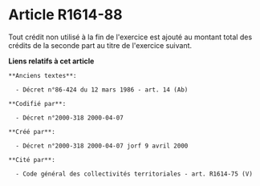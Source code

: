 # Article R1614-88

Tout crédit non utilisé à la fin de l'exercice est ajouté au montant total des crédits de la seconde part au titre de
l'exercice suivant.

**Liens relatifs à cet article**

	**Anciens textes**:

	  - Décret n°86-424 du 12 mars 1986 - art. 14 (Ab)

	**Codifié par**:

	  - Décret n°2000-318 2000-04-07

	**Créé par**:

	  - Décret n°2000-318 2000-04-07 jorf 9 avril 2000

	**Cité par**:

	  - Code général des collectivités territoriales - art. R1614-75 (V)
